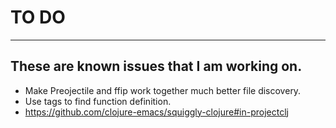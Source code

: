 # TO DO
----

## These are known issues that I am working on.

- Make Preojectile and ffip work together much better file discovery.
- Use tags to find function definition.
- https://github.com/clojure-emacs/squiggly-clojure#in-projectclj
